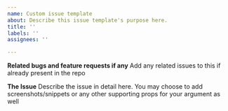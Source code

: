 ```yaml
---
name: Custom issue template
about: Describe this issue template's purpose here.
title: ''
labels: ''
assignees: ''

---
```


**Related bugs and feature requests if any**
Add any related issues to this if already present in the repo

**The Issue**
Describe the issue in detail here. You may choose to add screenshots/snippets or any other supporting props for your argument as well
